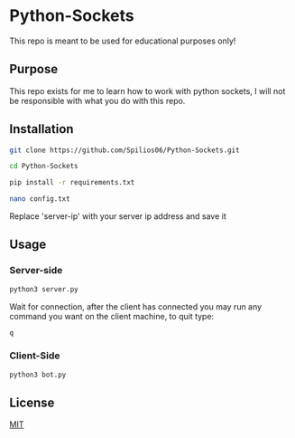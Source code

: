 # Python-Sockets

This repo is meant to be used for educational purposes only!

## Purpose

This repo exists for me to learn how to work with python sockets, I will not be responsible with what you do with this repo.

## Installation

```bash
git clone https://github.com/Spilios06/Python-Sockets.git
```

```bash
cd Python-Sockets
```
```bash
pip install -r requirements.txt
```

```bash
nano config.txt
```
Replace 'server-ip' with your server ip address and save it

## Usage

### Server-side

```bash
python3 server.py
```

Wait for connection, after the client has connected you may run any command you want on the client machine, to quit type:

```bash
q
```

### Client-Side

```bash
python3 bot.py
```

## License

[MIT](https://choosealicense.com/licenses/mit/)